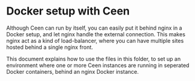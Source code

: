 Docker setup with Ceen
=========

Although Ceen can run by itself, you can easily put it behind nginx in a Docker setup, and let nginx handle the external connection. This makes nginx act as a kind of load-balancer, where you can have multiple sites hosted behind a single nginx front.

This document explains how to use the files in this folder, to set up an environment where one or more Ceen instances are running in seperated Docker containers, behind an nginx Docker instance.


